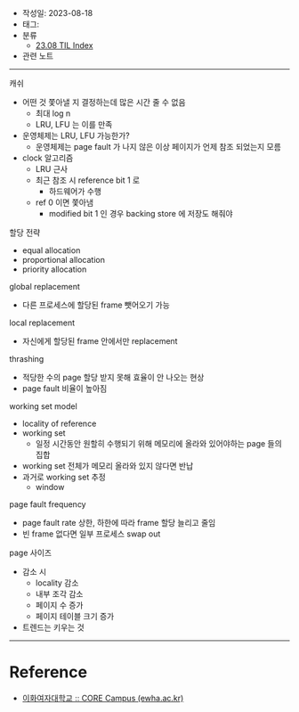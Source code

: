 - 작성일: 2023-08-18
- 태그: 
- 분류
    - [23.08 TIL Index](23.08%20TIL%20Index.md)
- 관련 노트

---

캐쉬

- 어떤 것 쫓아낼 지 결정하는데 많은 시간 줄 수 없음
    - 최대 log n
    - LRU, LFU 는 이를 만족
- 운영체제는 LRU, LFU 가능한가?
    -  운영체제는 page fault 가 나지 않은 이상 페이지가 언제 참조 되었는지 모름
- clock 알고리즘
    - LRU 근사
    - 최근 참조 시 reference bit 1 로
        - 하드웨어가 수행
    - ref 0 이면 쫓아냄
        - modified bit 1 인 경우 backing store 에 저장도 해줘야

할당 전략

- equal allocation
- proportional allocation
- priority allocation

global replacement

- 다른 프로세스에 할당된 frame 뺏어오기 가능

local replacement

- 자신에게 할당된 frame 안에서만 replacement

thrashing

- 적당한 수의 page 할당 받지 못해 효율이 안 나오는 현상
- page fault 비율이 높아짐

working set model

- locality of reference
- working set
    - 일정 시간동안 원할히 수행되기 위해 메모리에 올라와 있어야하는 page 들의 집합
- working set 전체가 메모리 올라와 있지 않다면 반납
- 과거로 working set 추정
    - window

page fault frequency

- page fault rate 상한, 하한에 따라 frame 할당 늘리고 줄임
- 빈 frame 없다면 일부 프로세스 swap out

page 사이즈

- 감소 시
    - locality 감소
    - 내부 조각 감소
    - 페이지 수 증가
    - 페이지 테이블 크기 증가
- 트렌드는 키우는 것


---

# Reference

- [이화여자대학교 :: CORE Campus (ewha.ac.kr)](https://core.ewha.ac.kr/publicview/C0101020140513133424380501?vmode=f)